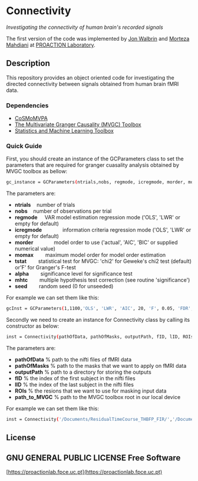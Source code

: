 # Connectivity
_Investigating the connectivity of human brain's recorded signals_

The first version of the code was implemented by [Jon Walbrin](https://orcid.org/0000-0001-9740-4471) and [Morteza Mahdiani](https://morteza-mahdiani.github.io/) at [PROACTION Laboratory](https://proactionlab.fpce.uc.pt/).

## Description
This repository provides an object oriented code for investigating the directed connectivity between signals obtained from human brain fMRI data.

### Dependencies
* [CoSMoMVPA](https://cosmomvpa.org/)
* [The Multivariate Granger Causality (MVGC) Toolbox
](https://www.mathworks.com/matlabcentral/fileexchange/78727-the-multivariate-granger-causality-mvgc-toolbox)
* [Statistics and Machine Learning Toolbox
](https://www.mathworks.com/products/statistics.html)


### Quick Guide
First, you should create an instance of the GCParameters class to set the parameters that are required for granger cuasality analysis obtained by MVGC toolbox as bellow:

```bash
gc_instance = GCParameters(ntrials,nobs, regmode, icregmode, morder, momax, tstat, alpha, mhtc, seed);
```

The parameters are:

- **ntrials**&nbsp;&nbsp;&nbsp;&nbsp;number of trials
- **nobs**&nbsp;&nbsp;&nbsp;&nbsp;number of observations per trial
- **regmode**&nbsp;&nbsp;&nbsp;&nbsp;&nbsp;VAR model estimation regression mode ('OLS', 'LWR' or empty for default)
- **icregmode**&emsp;&emsp;&emsp;&emsp;information criteria regression mode ('OLS', 'LWR' or empty for default)
- **morder**&emsp;&emsp;&emsp;&emsp;model order to use ('actual', 'AIC', 'BIC' or supplied numerical value)
- **momax**       &emsp;&emsp;maximum model order for model order estimation
- **tstat**       &emsp;&emsp;statistical test for MVGC:  'chi2' for Geweke's chi2 test (default) or'F' for Granger's F-test
- **alpha**       &emsp;&emsp;significance level for significance test
- **mhtc**        &emsp;&emsp;multiple hypothesis test correction (see routine 'significance')
- **seed**        &emsp;&emsp;random seed (0 for unseeded)

For example we can set them like this:

```bash
gcInst = GCParameters(1,1100,'OLS', 'LWR', 'AIC', 20, 'F', 0.05, 'FDR', 0)
```

Secondly we need to create an instance for Connectivity class by calling its constructor as below:

```bash
inst = Connectivity(pathOfData, pathOfMasks, outputPath, fID, lID, ROIs, path_to_MVGC)
```

The parameters are:

- **pathOfData**		% path to the nifti files of fMRI data
- **pathOfMasks**		% path to the masks that we want to apply on fMRI data
- **outputPath**		% path to a directory for storing the outputs
- **fID**     		% the index of the first subject in the nifti files
- **lID** 			% the index of the last subject in the nifti files
- **ROIs** 			% the resions that we want to use for masking input data
- **path_to_MVGC** 	% path to the MVGC toolbox root in our local device

For example we can set them like this:

```bash
inst = Connectivity('/Documents/ResidualTimeCourse_THBFP_FIR/','/Documents/SubjReg_SearchSpaces_GM_ASMasked/','/Documents/out/', 8,10,{'rOFA','rFFA','rSTSF'},'/Applications/MathWorks/MATLAB Add-Ons/Collections/The Multivariate Granger Causality (MVGC) Toolbox' 
```

## License

GNU GENERAL PUBLIC LICENSE
**Free Software**
-------

[https://proactionlab.fpce.uc.pt](https://proactionlab.fpce.uc.pt)